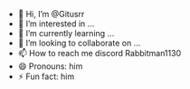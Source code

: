 - 👋 Hi, I’m @Gitusrr
- 👀 I’m interested in ...
- 🌱 I’m currently learning ...
- 💞️ I’m looking to collaborate on ...
- 📫 How to reach me discord Rabbitman1130
- 😄 Pronouns: him
- ⚡ Fun fact: him

<!---
Gitusrr/Gitusrr is a ✨ special ✨ repository because its `README.md` (this file) appears on your GitHub profile.
You can click the Preview link to take a look at your changes.
--->
